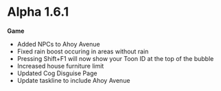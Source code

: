 Alpha 1.6.1
=======
**Game**
- Added NPCs to Ahoy Avenue
- Fixed rain boost occuring in areas without rain
- Pressing Shift+F1 will now show your Toon ID at the top of the bubble
- Increased house furniture limit
- Updated Cog Disguise Page
- Update taskline to include Ahoy Avenue
